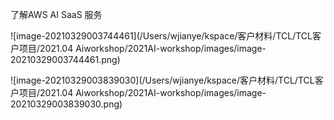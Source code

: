 



了解AWS AI SaaS 服务



![image-20210329003744461](/Users/wjianye/kspace/客户材料/TCL/TCL客户项目/2021.04 Aiworkshop/2021AI-workshop/images/image-20210329003744461.png)



![image-20210329003839030](/Users/wjianye/kspace/客户材料/TCL/TCL客户项目/2021.04 Aiworkshop/2021AI-workshop/images/image-20210329003839030.png)

